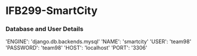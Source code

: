 # IFB299-SmartCity

### Database and User Details

'ENGINE': 'django.db.backends.mysql'
'NAME': 'smartcity'
'USER': 'team98'
'PASSWORD': 'team98'
'HOST': 'localhost'
'PORT': '3306'

